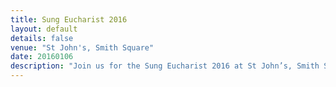 ```yaml
---
title: Sung Eucharist 2016
layout: default
details: false
venue: "St John's, Smith Square"
date: 20160106
description: "Join us for the Sung Eucharist 2016 at St John’s, Smith Square. Experience beautiful choral music and a moving liturgical celebration together."
---
```

